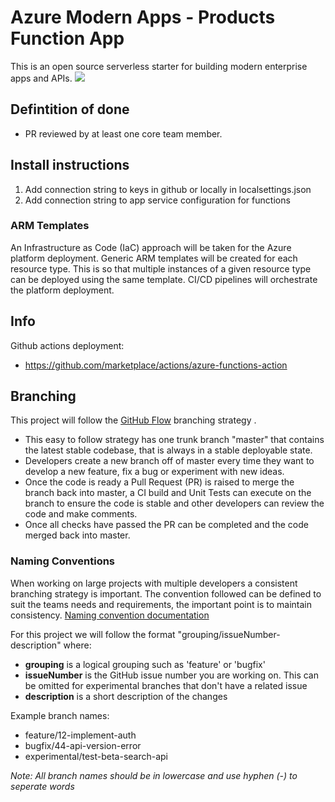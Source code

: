 # Azure Modern Apps - Products Function App
This is an open source serverless starter for building modern enterprise apps and APIs. 
![](./docs/assets/architecture-overview.png)

## Defintition of done
- PR reviewed by at least one core team member.

## Install instructions
1. Add connection string to keys in github or locally in localsettings.json
2. Add connection string to app service configuration for functions

### ARM Templates
An Infrastructure as Code (IaC) approach will be taken for the Azure platform deployment. Generic ARM templates will be created for each resource type. This is so that multiple instances of a given resource type can be deployed using the same template. CI/CD pipelines will orchestrate the platform deployment.

## Info
Github actions deployment:
- https://github.com/marketplace/actions/azure-functions-action

## Branching
This project will follow the [GitHub Flow](https://guides.github.com/introduction/flow) branching strategy . 

- This easy to follow strategy has one trunk branch "master" that contains the latest stable codebase, that is always in a stable deployable state. 
- Developers create a new branch off of master every time they want to develop a new feature, fix a bug or experiment with new ideas. 
- Once the code is ready a Pull Request (PR) is raised to merge the branch back into master, a CI build and Unit Tests can execute on the branch to ensure the code is stable and other developers can review the code and make comments. 
- Once all checks have passed the PR can be completed and the code merged back into master.

### Naming Conventions
When working on large projects with multiple developers a consistent branching strategy is important. The convention followed can be defined to suit the teams needs and requirements, the important point is to maintain consistency. 
[Naming convention documentation](https://docs.microsoft.com/en-us/azure/cloud-adoption-framework/ready/azure-best-practices/resource-naming#example-names-databases)

For this project we will follow the format "grouping/issueNumber-description" where:
- **grouping** is a logical grouping such as 'feature' or 'bugfix'
- **issueNumber** is the GitHub issue number you are working on. This can be omitted for experimental branches that don't have a related issue
- **description** is a short description of the changes

Example branch names:
- feature/12-implement-auth
- bugfix/44-api-version-error
- experimental/test-beta-search-api

*Note: All branch names should be in lowercase and use hyphen (-) to seperate words*
